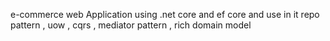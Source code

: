e-commerce web Application using .net core and ef core
and use in it repo pattern , uow , cqrs , mediator pattern , rich domain model
